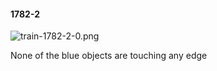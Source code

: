 #### 1782-2
![train-1782-2-0.png](https://github.com/lil-lab/nlvr/raw/master/nlvr/train/images/19/train-1782-2-0.png "train-1782-2-0.png")

None of the blue objects are touching any edge